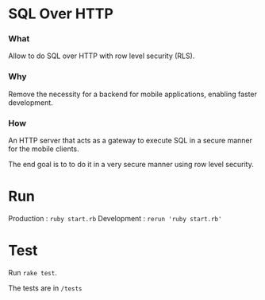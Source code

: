 # SQL Over HTTP

### What
Allow to do SQL over HTTP with row level security (RLS).

### Why
Remove the necessity for a backend for mobile applications, enabling faster development.

### How 
An HTTP server that acts as a gateway to execute SQL in a secure manner for the mobile clients.

The end goal is to to do it in a very secure manner using row level security.

# Run
Production : `ruby start.rb`
Development : `rerun 'ruby start.rb'`

# Test
Run `rake test`. 

The tests are in `/tests`